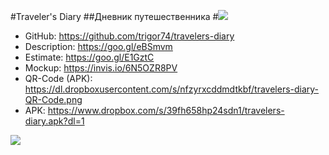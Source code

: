 #Traveler's Diary
##Дневник путешественника
#![](https://dl.dropboxusercontent.com/s/xe8iy7rsoag709g/travelers-diary-logo.png) 

- GitHub: https://github.com/trigor74/travelers-diary
- Description: https://goo.gl/eBSmvm
- Estimate: https://goo.gl/E1GztC
- Mockup: https://invis.io/6N5OZR8PV
- QR-Code (APK): https://dl.dropboxusercontent.com/s/nfzyrxcddmdtkbf/travelers-diary-QR-Code.png
- APK: https://www.dropbox.com/s/39fh658hp24sdn1/travelers-diary.apk?dl=1

![](https://dl.dropboxusercontent.com/s/nfzyrxcddmdtkbf/travelers-diary-QR-Code.png) 
